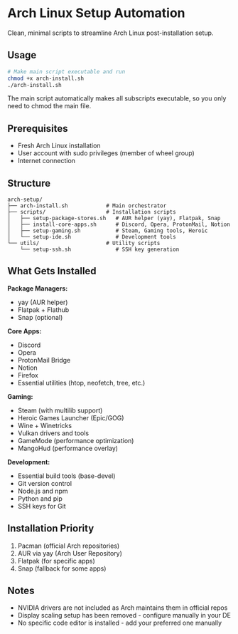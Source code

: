 # Arch Linux Setup Automation

Clean, minimal scripts to streamline Arch Linux post-installation setup.

## Usage

```bash
# Make main script executable and run
chmod +x arch-install.sh
./arch-install.sh
```

The main script automatically makes all subscripts executable, so you only need to chmod the main file.

## Prerequisites

- Fresh Arch Linux installation
- User account with sudo privileges (member of wheel group)
- Internet connection

## Structure

```
arch-setup/
├── arch-install.sh            # Main orchestrator
├── scripts/                   # Installation scripts
│   ├── setup-package-stores.sh   # AUR helper (yay), Flatpak, Snap
│   ├── install-core-apps.sh      # Discord, Opera, ProtonMail, Notion
│   ├── setup-gaming.sh           # Steam, Gaming tools, Heroic
│   └── setup-ide.sh              # Development tools
└── utils/                     # Utility scripts
    └── setup-ssh.sh              # SSH key generation
```

## What Gets Installed

**Package Managers:**
- yay (AUR helper)
- Flatpak + Flathub
- Snap (optional)

**Core Apps:**
- Discord
- Opera
- ProtonMail Bridge
- Notion
- Firefox
- Essential utilities (htop, neofetch, tree, etc.)

**Gaming:**
- Steam (with multilib support)
- Heroic Games Launcher (Epic/GOG)
- Wine + Winetricks
- Vulkan drivers and tools
- GameMode (performance optimization)
- MangoHud (performance overlay)

**Development:**
- Essential build tools (base-devel)
- Git version control
- Node.js and npm
- Python and pip
- SSH keys for Git

## Installation Priority

1. Pacman (official Arch repositories)
2. AUR via yay (Arch User Repository)
3. Flatpak (for specific apps)
4. Snap (fallback for some apps)

## Notes

- NVIDIA drivers are not included as Arch maintains them in official repos
- Display scaling setup has been removed - configure manually in your DE
- No specific code editor is installed - add your preferred one manually

